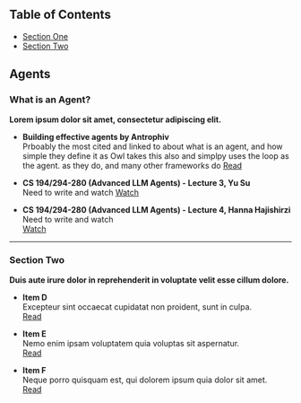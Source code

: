 ## Table of Contents

- [Section One](#section-one)
- [Section Two](#section-two)

## Agents

### What is an Agent?

**Lorem ipsum dolor sit amet, consectetur adipiscing elit.**

- **Building effective agents by Antrophiv**  
  Prboably the most cited and linked to about what is an agent, and how simple they define it as
  Owl takes this also and simplpy uses the loop as the agent. as they do, and many other frameworks do
  [Read](https://www.anthropic.com/engineering/building-effective-agents)

- **CS 194/294-280 (Advanced LLM Agents) - Lecture 3, Yu Su**  
  Need to write and watch
  [Watch](https://www.youtube.com/watch?v=zvI4UN2_i-w)

- **CS 194/294-280 (Advanced LLM Agents) - Lecture 4, Hanna Hajishirzi**  
  Need to write and watch  
  [Watch](https://www.youtube.com/watch?v=cMiu3A7YBks&t=2303s)

---

### Section Two

**Duis aute irure dolor in reprehenderit in voluptate velit esse cillum dolore.**

- **Item D**  
  Excepteur sint occaecat cupidatat non proident, sunt in culpa.  
  [Read](#)

- **Item E**  
  Nemo enim ipsam voluptatem quia voluptas sit aspernatur.  
  [Read](#)

- **Item F**  
  Neque porro quisquam est, qui dolorem ipsum quia dolor sit amet.  
  [Read](#)
